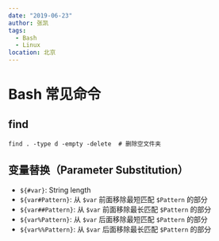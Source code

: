 ```yaml
---
date: "2019-06-23"
author: 张凯
tags:
  - Bash
  - Linux
location: 北京
---
```


# Bash 常见命令

## find

```
find . -type d -empty -delete  # 删除空文件夹
```

## 变量替换（Parameter Substitution）

- `${#var}`: String length
- `${var#Pattern}`: 从 `$var` 前面移除最短匹配 `$Pattern` 的部分
- `${var##Pattern}`: 从 `$var` 前面移除最长匹配 `$Pattern` 的部分
- `${var%Pattern}`: 从 `$var` 后面移除最短匹配 `$Pattern` 的部分
- `${var%%Pattern}`: 从 `$var` 后面移除最长匹配 `$Pattern` 的部分
